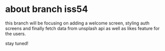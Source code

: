 # about branch iss54

this branch will be focusing on adding a welcome screen, styling auth screens and finally 
fetch data from unsplash api as well as likes feature for the users. 

stay tuned! 
